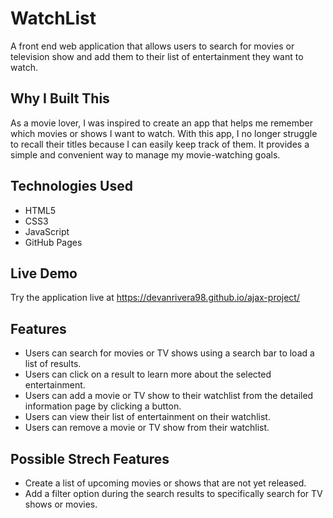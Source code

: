 # WatchList

A front end web application that allows users to search for movies or television show and add them to their list of entertainment they want to watch.

## Why I Built This

As a movie lover, I was inspired to create an app that helps me remember which movies or shows I want to watch. With this app, I no longer struggle to recall their titles because I can easily keep track of them. It provides a simple and convenient way to manage my movie-watching goals.

## Technologies Used

- HTML5
- CSS3
- JavaScript
- GitHub Pages


## Live Demo

Try the application live at https://devanrivera98.github.io/ajax-project/

## Features

- Users can search for movies or TV shows using a search bar to load a list of results.
- Users can click on a result to learn more about the selected entertainment.
- Users can add a movie or TV show to their watchlist from the detailed information page by clicking a button.
- Users can view their list of entertainment on their watchlist.
- Users can remove a movie or TV show from their watchlist.


## Possible Strech Features
- Create a list of upcoming movies or shows that are not yet released.
- Add a filter option during the search results to specifically search for TV shows or movies.
